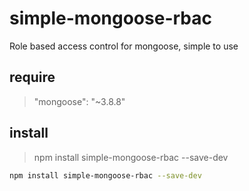 # simple-mongoose-rbac
Role based access control for mongoose, simple to use

## require
> "mongoose": "~3.8.8"

## install
> npm install simple-mongoose-rbac --save-dev
```bash
npm install simple-mongoose-rbac --save-dev

